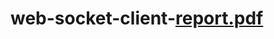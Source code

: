 # web-socket-client-[report.pdf](https://github.com/kimujae/web-socket-client-/files/11185752/report.pdf)
